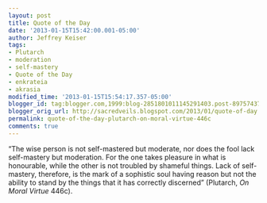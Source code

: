 ```yaml
---
layout: post
title: Quote of the Day
date: '2013-01-15T15:42:00.001-05:00'
author: Jeffrey Keiser
tags:
- Plutarch
- moderation
- self-mastery
- Quote of the Day
- enkrateia
- akrasia
modified_time: '2013-01-15T15:54:17.357-05:00'
blogger_id: tag:blogger.com,1999:blog-2851801011145291403.post-8975743725115171820
blogger_orig_url: http://sacredveils.blogspot.com/2013/01/quote-of-day.html
permalink: quote-of-the-day-plutarch-on-moral-virtue-446c
comments: true
---
```


“The wise person is not self-mastered but moderate, nor does the fool lack self-mastery but moderation. For the one takes pleasure in what is honourable, while the other is not troubled by shameful things. Lack of self-mastery, therefore, is the mark of a sophistic soul having reason but not the ability to stand by the things that it has correctly discerned” (Plutarch, *On Moral Virtue* 446c).